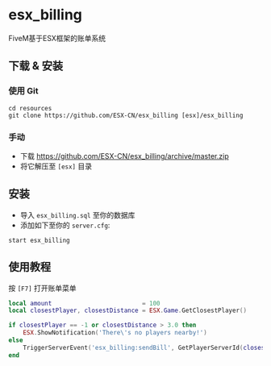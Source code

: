 # esx_billing
FiveM基于ESX框架的账单系统
## 下载 & 安装

### 使用 Git
```
cd resources
git clone https://github.com/ESX-CN/esx_billing [esx]/esx_billing
```

### 手动
- 下载 https://github.com/ESX-CN/esx_billing/archive/master.zip
- 将它解压至 `[esx]` 目录


## 安装
- 导入 `esx_billing.sql` 至你的数据库
- 添加如下至你的 `server.cfg`:

```
start esx_billing
```

## 使用教程
按 `[F7]` 打开账单菜单

```lua
local amount                         = 100
local closestPlayer, closestDistance = ESX.Game.GetClosestPlayer()

if closestPlayer == -1 or closestDistance > 3.0 then
	ESX.ShowNotification('There\'s no players nearby!')
else
	TriggerServerEvent('esx_billing:sendBill', GetPlayerServerId(closestPlayer), 'society_taxi', 'Taxi', amount)
end
```
